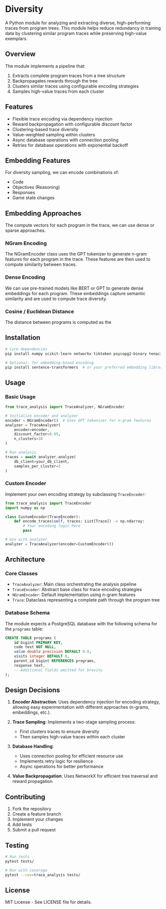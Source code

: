 # Diversity

A Python module for analyzing and extracting diverse, high-performing traces from program trees. This module helps reduce redundancy in training data by clustering similar program traces while preserving high-value exemplars.

## Overview

The module implements a pipeline that:
1. Extracts complete program traces from a tree structure
2. Backpropagates rewards through the tree
3. Clusters similar traces using configurable encoding strategies
4. Samples high-value traces from each cluster

## Features

- Flexible trace encoding via dependency injection
- Reward backpropagation with configurable discount factor
- Clustering-based trace diversity
- Value-weighted sampling within clusters
- Async database operations with connection pooling
- Retries for database operations with exponential backoff

## Embedding Features
For diversity sampling, we can encode combinations of:
- Code 
- Objectives (Reasoning)
- Responses
- Game state changes

## Embedding Approaches
The compute vectors for each program in the trace, we can use dense or sparse approaches.

### NGram Encoding
The NGramEncoder class uses the GPT tokenizer to generate n-gram features for each program in the trace. These features are then used to compute similarity between traces.

### Dense Encoding
We can use pre-trained models like BERT or GPT to generate dense embeddings for each program. These embeddings capture semantic similarity and are used to compute trace diversity.

### Cosine / Euclidean Distance
The distance between programs is computed as the 

## Installation

```bash
# Core dependencies
pip install numpy scikit-learn networkx tiktoken psycopg2-binary tenacity

# Optional: for embedding-based encoding
pip install sentence-transformers  # or your preferred embedding library
```

## Usage

### Basic Usage

```python
from trace_analysis import TraceAnalyzer, NGramEncoder

# Initialize encoder and analyzer
encoder = NGramEncoder()  # Uses GPT tokenizer for n-gram features
analyzer = TraceAnalyzer(
    encoder=encoder,
    discount_factor=0.95,
    n_clusters=10
)

# Run analysis
traces = await analyzer.analyze(
    db_client=your_db_client,
    samples_per_cluster=3
)
```

### Custom Encoder

Implement your own encoding strategy by subclassing `TraceEncoder`:

```python
from trace_analysis import TraceEncoder
import numpy as np

class CustomEncoder(TraceEncoder):
    def encode_traces(self, traces: List[Trace]) -> np.ndarray:
        # Your encoding logic here
        pass

# Use with analyzer
analyzer = TraceAnalyzer(encoder=CustomEncoder())
```

## Architecture

### Core Classes

- `TraceAnalyzer`: Main class orchestrating the analysis pipeline
- `TraceEncoder`: Abstract base class for trace encoding strategies
- `NGramEncoder`: Default implementation using n-gram features
- `Trace`: Dataclass representing a complete path through the program tree

### Database Schema

The module expects a PostgreSQL database with the following schema for the `programs` table:

```sql
CREATE TABLE programs (
    id bigint PRIMARY KEY,
    code text NOT NULL,
    value double precision DEFAULT 0.0,
    visits integer DEFAULT 0,
    parent_id bigint REFERENCES programs,
    response text,
    -- Additional fields omitted for brevity
);
```

## Design Decisions

1. **Encoder Abstraction**: Uses dependency injection for encoding strategy, allowing easy experimentation with different approaches (n-grams, embeddings, etc.).

2. **Trace Sampling**: Implements a two-stage sampling process:
   - First clusters traces to ensure diversity
   - Then samples high-value traces within each cluster

3. **Database Handling**:
   - Uses connection pooling for efficient resource use
   - Implements retry logic for resilience
   - Async operations for better performance

4. **Value Backpropagation**: Uses NetworkX for efficient tree traversal and reward propagation

## Contributing

1. Fork the repository
2. Create a feature branch
3. Implement your changes
4. Add tests
5. Submit a pull request

## Testing

```bash
# Run tests
pytest tests/

# Run with coverage
pytest --cov=trace_analysis tests/
```

## License

MIT License - See LICENSE file for details.